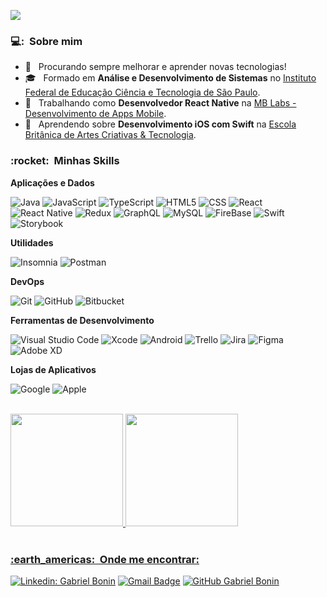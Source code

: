 ![](https://komarev.com/ghpvc/?username=gabrielbonin&color=006bed)
<h3> 💻: &nbsp;Sobre mim </h3>

- 🤔 &nbsp; Procurando sempre melhorar e aprender novas tecnologias!
- 🎓 &nbsp; Formado em **Análise e Desenvolvimento de Sistemas** no <a href="https://portal.cmp.ifsp.edu.br/">Instituto Federal de Educação Ciência e Tecnologia de São Paulo</a>.
- 💼 &nbsp; Trabalhando como **Desenvolvedor React Native** na <a href="https://mblabs.com.br/">MB Labs - Desenvolvimento de Apps Mobile</a>.
- 🌱 &nbsp; Aprendendo sobre **Desenvolvimento iOS com Swift** na <a href="https://ebaconline.com.br/">Escola Britânica de Artes Criativas & Tecnologia</a>.

<h3> :rocket: &nbsp;Minhas Skills </h3>

**Aplicações e Dados**

  ![Java](https://img.shields.io/badge/-Java-333333?style=flat&logo=Java&logoColor=007396)
  ![JavaScript](https://img.shields.io/badge/-JavaScript-333333?style=flat&logo=javascript)
  ![TypeScript](https://img.shields.io/badge/-TypeScript-333333?style=flat&logo=typescript)
  ![HTML5](https://img.shields.io/badge/-HTML5-333333?style=flat&logo=HTML5)
  ![CSS](https://img.shields.io/badge/-CSS-333333?style=flat&logo=CSS3&logoColor=1572B6)
  ![React](https://img.shields.io/badge/-React-333333?style=flat&logo=react)
  ![React Native](https://img.shields.io/badge/-React%20Native-333333?style=flat&logo=react)
  ![Redux](https://img.shields.io/badge/-Redux-333333?style=flat&logo=redux)
  ![GraphQL](https://img.shields.io/badge/-Graphql-333333?style=flat&logo=graphql)
  ![MySQL](https://img.shields.io/badge/-MySQL-333333?style=flat&logo=mysql)
  ![FireBase](https://img.shields.io/badge/-FireBase-333333?style=flat&logo=firebase)
  ![Swift](https://img.shields.io/badge/-Swift-333333?style=flat&logo=swift)
  ![Storybook](https://img.shields.io/badge/-Storybook-333333?style=flat&logo=storybook)

**Utilidades**

  ![Insomnia](https://img.shields.io/badge/-Insomnia-333333?style=flat&logo=insomnia)
  ![Postman](https://img.shields.io/badge/-Postman-333333?style=flat&logo=postman)

**DevOps**

  ![Git](https://img.shields.io/badge/-Git-333333?style=flat&logo=git)
  ![GitHub](https://img.shields.io/badge/-GitHub-333333?style=flat&logo=github)
  ![Bitbucket](https://img.shields.io/badge/-Bitbucket-333333?style=flat&logo=bitbucket&logoColor=007ACC)

**Ferramentas de Desenvolvimento**

  ![Visual Studio Code](https://img.shields.io/badge/-Visual%20Studio%20Code-333333?style=flat&logo=visual-studio-code&logoColor=007ACC)
  ![Xcode](https://img.shields.io/badge/-Xcode-333333?style=flat&logo=Xcode&logoColor=FFFFF)
  ![Android](https://img.shields.io/badge/-Android_Studio-333333?style=flat&logo=android&logoColor=FFFFF)
  ![Trello](https://img.shields.io/badge/-Trello-333333?style=flat&logo=trello&logoColor=007ACC)
  ![Jira](https://img.shields.io/badge/-Jira-333333?style=flat&logo=jira&logoColor=C298F9)
  ![Figma](https://img.shields.io/badge/-Figma-333333?style=flat&logo=figma&logoColor=007ACC)
  ![Adobe XD](https://img.shields.io/badge/-Adobe%20XD-333333?style=flat&logo=adobe-xd&logoColor=007ACC)

**Lojas de Aplicativos**

  ![Google](https://img.shields.io/badge/-Google_Play-333333?style=flat&logo=googleplay&logoColor=)
  ![Apple](https://img.shields.io/badge/-Apple_Connect-333333?style=flat&logo=apple)

<br/>

<div align="flex-start">
  <a href="https://github.com/gabrielbonin">
  <img height="180em" src="https://github-readme-stats.vercel.app/api?username=gabrielbonin&show_icons=true&theme=dracula&include_all_commits=true&count_private=true"/>
  <img height="180em" src="https://github-readme-stats.vercel.app/api/top-langs/?username=gabrielbonin&layout=compact&langs_count=7&theme=dracula"/>
</div>

<br/>

<h3> :earth_americas: &nbsp;Onde me encontrar: </h3>

[![Linkedin: Gabriel Bonin](https://img.shields.io/badge/-GabrielBonin-blue?style=flat-square&logo=Linkedin&logoColor=white&link=LINK-DO-SEU-LINKEDIN)](https://www.linkedin.com/in/gabriel-b-28607b10b/)
[![Gmail Badge](https://img.shields.io/badge/-gabrielmatallo1998@gmail.com-006bed?style=flat-square&logo=Gmail&logoColor=white&link=mailto:gabrielmatallo1998@gmail.com)](mailto:gabrielmatallo1998@gmail.com)
[![GitHub Gabriel Bonin]( https://img.shields.io/github/followers/VanessaSwerts?label=follow&style=social)](https://github.com/gabrielbonin)
